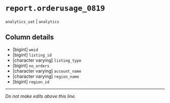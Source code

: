 # `report.orderusage_0819`
`analytics_uat` | `analytics`

## Column details
* [bigint]    `wmid`
* [bigint]    `listing_id`
* [character varying] `listing_type`
* [bigint]    `no_orders`
* [character varying] `account_name`
* [character varying] `region_name`
* [bigint]    `region_id`

-------------------------------------------------------------------------------
*Do not make edits above this line.*
